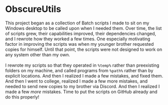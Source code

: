 # ObscureUtils
This project began as a collection of Batch scripts I made to sit on my Windows desktop to be called upon when I needed them. Over time, the list of scripts grew, their capabilities improved, their dependencies changed, and I rewrote how they worked a few times. One especially motivating factor in improving the scripts was when my younger brother requested copies for himself. Until that point, the scripts were not designed to work on any system other than my own.\
\
I rewrote my scripts so that they operated in `%temp%` rather than preexisting folders on my machine, and called programs from `%path%` rather than by explicit locations. And then I realized I made a few mistakes, and fixed them. And then I went to college, realized I made a few more mistakes, and needed to send new copies to my brother via Discord. And then I realized I made a few *more* mistakes. Time to put the scripts on GitHub already and do this properly!
